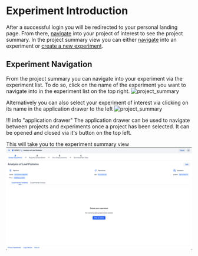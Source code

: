 # Experiment Introduction

After a successful login you will be redirected to your personal landing page.
From there, [navigate](#project-navigation) into your project of interest to see the project summary.
In the project summary view you can either [navigate](#experiment-navigation) into an experiment
or [create a new experiment](experiment_creation.md).

## Experiment Navigation

From the project summary you can navigate into your experiment via the experiment list.
To do so, click on the name of the experiment you want to navigate into 
in the experiment list on the top right.
![project_summary](images/project_summary.png)

Alternatively you can also select your experiment of interest via clicking on its name in the 
application drawer to the left
![project_summary](images/project_summary_with_drawer.png)

!!! info "application drawer"
    The application drawer can be used to navigate between projects and experiments once a project has been selected.
    It can be opened and closed via it's button on the top left.

This will take you to the experiment summary view
![experiment_summary](images/experimental_summary_no_variables.png)
